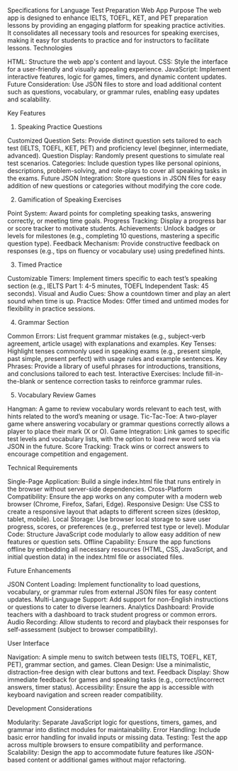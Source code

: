 Specifications for Language Test Preparation Web App
Purpose
The web app is designed to enhance IELTS, TOEFL, KET, and PET preparation lessons by providing an engaging platform for speaking practice activities. It consolidates all necessary tools and resources for speaking exercises, making it easy for students to practice and for instructors to facilitate lessons.
Technologies

HTML: Structure the web app's content and layout.
CSS: Style the interface for a user-friendly and visually appealing experience.
JavaScript: Implement interactive features, logic for games, timers, and dynamic content updates.
Future Consideration: Use JSON files to store and load additional content such as questions, vocabulary, or grammar rules, enabling easy updates and scalability.

Key Features
1. Speaking Practice Questions

Customized Question Sets: Provide distinct question sets tailored to each test (IELTS, TOEFL, KET, PET) and proficiency level (beginner, intermediate, advanced).
Question Display: Randomly present questions to simulate real test scenarios.
Categories: Include question types like personal opinions, descriptions, problem-solving, and role-plays to cover all speaking tasks in the exams.
Future JSON Integration: Store questions in JSON files for easy addition of new questions or categories without modifying the core code.

2. Gamification of Speaking Exercises

Point System: Award points for completing speaking tasks, answering correctly, or meeting time goals.
Progress Tracking: Display a progress bar or score tracker to motivate students.
Achievements: Unlock badges or levels for milestones (e.g., completing 10 questions, mastering a specific question type).
Feedback Mechanism: Provide constructive feedback on responses (e.g., tips on fluency or vocabulary use) using predefined hints.

3. Timed Practice

Customizable Timers: Implement timers specific to each test’s speaking section (e.g., IELTS Part 1: 4-5 minutes, TOEFL Independent Task: 45 seconds).
Visual and Audio Cues: Show a countdown timer and play an alert sound when time is up.
Practice Modes: Offer timed and untimed modes for flexibility in practice sessions.

4. Grammar Section

Common Errors: List frequent grammar mistakes (e.g., subject-verb agreement, article usage) with explanations and examples.
Key Tenses: Highlight tenses commonly used in speaking exams (e.g., present simple, past simple, present perfect) with usage rules and example sentences.
Key Phrases: Provide a library of useful phrases for introductions, transitions, and conclusions tailored to each test.
Interactive Exercises: Include fill-in-the-blank or sentence correction tasks to reinforce grammar rules.

5. Vocabulary Review Games

Hangman: A game to review vocabulary words relevant to each test, with hints related to the word’s meaning or usage.
Tic-Tac-Toe: A two-player game where answering vocabulary or grammar questions correctly allows a player to place their mark (X or O).
Game Integration: Link games to specific test levels and vocabulary lists, with the option to load new word sets via JSON in the future.
Score Tracking: Track wins or correct answers to encourage competition and engagement.

Technical Requirements

Single-Page Application: Build a single index.html file that runs entirely in the browser without server-side dependencies.
Cross-Platform Compatibility: Ensure the app works on any computer with a modern web browser (Chrome, Firefox, Safari, Edge).
Responsive Design: Use CSS to create a responsive layout that adapts to different screen sizes (desktop, tablet, mobile).
Local Storage: Use browser local storage to save user progress, scores, or preferences (e.g., preferred test type or level).
Modular Code: Structure JavaScript code modularly to allow easy addition of new features or question sets.
Offline Capability: Ensure the app functions offline by embedding all necessary resources (HTML, CSS, JavaScript, and initial question data) in the index.html file or associated files.

Future Enhancements

JSON Content Loading: Implement functionality to load questions, vocabulary, or grammar rules from external JSON files for easy content updates.
Multi-Language Support: Add support for non-English instructions or questions to cater to diverse learners.
Analytics Dashboard: Provide teachers with a dashboard to track student progress or common errors.
Audio Recording: Allow students to record and playback their responses for self-assessment (subject to browser compatibility).

User Interface

Navigation: A simple menu to switch between tests (IELTS, TOEFL, KET, PET), grammar section, and games.
Clean Design: Use a minimalistic, distraction-free design with clear buttons and text.
Feedback Display: Show immediate feedback for games and speaking tasks (e.g., correct/incorrect answers, timer status).
Accessibility: Ensure the app is accessible with keyboard navigation and screen reader compatibility.

Development Considerations

Modularity: Separate JavaScript logic for questions, timers, games, and grammar into distinct modules for maintainability.
Error Handling: Include basic error handling for invalid inputs or missing data.
Testing: Test the app across multiple browsers to ensure compatibility and performance.
Scalability: Design the app to accommodate future features like JSON-based content or additional games without major refactoring.
